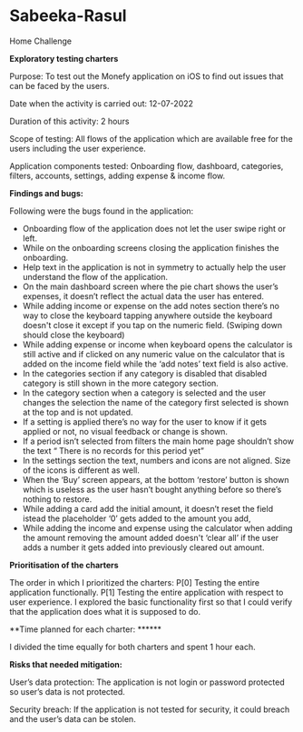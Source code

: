 # Sabeeka-Rasul
Home Challenge



**Exploratory testing charters**

Purpose: To test out the Monefy application on iOS to find out issues that can be faced by the users. 

Date when the activity is carried out: 12-07-2022

Duration of this activity: 2 hours 

Scope of testing: All flows of the application which are available free for the users including the user experience. 

Application components tested: Onboarding flow, dashboard, categories, filters, accounts, settings, adding expense & income flow. 

**Findings and bugs:**

Following were the bugs found in the application: 

- Onboarding flow of the application does not let the user swipe right or left. 
- While on the onboarding screens closing the application finishes the onboarding. 
- Help text in the application is not in symmetry to actually help the user understand the flow of the application. 
- On the main dashboard screen where the pie chart shows the user’s expenses, it doesn’t reflect the actual data the user has entered. 
- While adding income or expense on the add notes section there’s no way to close the keyboard tapping anywhere outside the keyboard doesn't close it except if you tap on the numeric field. (Swiping down should close the keyboard)
- While adding expense or income when keyboard opens the calculator is still active and if clicked on any numeric value on the calculator that is added on the income field while the ‘add notes’ text field is also active. 
- In the categories section if any category is disabled that disabled category is still shown in the more category section. 
- In the category section when a category is selected and the user changes the selection the name of the category first selected is shown at the top and is not updated. 
- If a setting is applied there’s no way for the user to know if it gets applied or not, no visual feedback or change is shown. 
- If a period isn’t selected from filters the main home page shouldn’t show the text “ There is no records for this period yet” 
- In the settings section the text, numbers and icons are not aligned. Size of the icons is different as well. 
- When the ‘Buy’ screen appears, at the bottom ‘restore’ button is shown which is useless as  the user hasn’t bought anything before so there’s nothing to restore.
- While adding a card add the initial amount, it doesn’t reset the field istead the placeholder ‘0’ gets added to the amount you add,  
- While adding the income and expense using the calculator when adding the amount removing the amount added doesn't ‘clear all’ if the user adds a number it gets added into previously cleared out amount. 


**Prioritisation of the charters**

The order in which I prioritized the charters: 
P[0] Testing the entire application functionally. 
P[1] Testing the entire application with respect to user experience. 
I explored the basic functionality first so that I could verify that the application does what it is supposed to do. 



**Time planned for each charter: ******

I divided the time equally for both charters and spent 1 hour each. 




**Risks that needed mitigation:** 

User’s data protection: 
The application is not login or password protected so user’s data is not protected. 

Security breach:
If the application is not tested for security, it could breach and the user’s data can be stolen.

